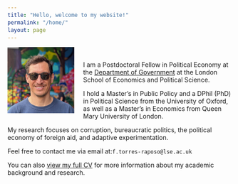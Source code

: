 ```yaml
---
title: "Hello, welcome to my website!"
permalink: "/home/"
layout: page
---
```


<img align="left" src="/Felipe_profile.jpg" style="margin-right: 20px; width:150px; height:auto;">

<br> 

I am a Postdoctoral Fellow in Political Economy at the [Department of Government](https://www.lse.ac.uk/government/people/academic-staff/felipe-torres-raposo) at the London School of Economics and Political Science.

I hold a Master’s in Public Policy and a DPhil (PhD) in Political Science from the University of Oxford, as well as a Master’s in Economics from Queen Mary University of London.

My research focuses on corruption, bureaucratic politics, the political economy of foreign aid, and adaptive experimentation. 

Feel free to contact me via email at:`f.torres-raposo@lse.ac.uk`

You can also <a href="https://www.dropbox.com/scl/fi/45oaks8oukalk1v3ibgqp/CV_Felipe_Raposo.pdf?rlkey=tb15r384zadgjndlvvbpv7ysg&dl=0" target="_blank">view my full CV</a> for more information about my academic background and research.




